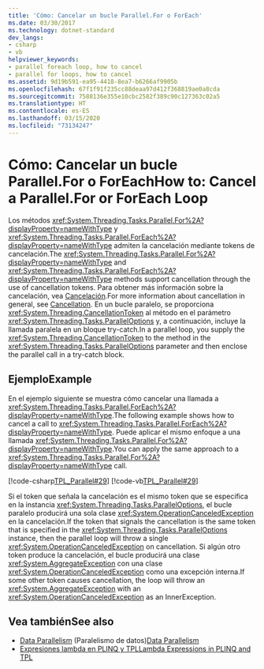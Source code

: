 ```yaml
---
title: 'Cómo: Cancelar un bucle Parallel.For o ForEach'
ms.date: 03/30/2017
ms.technology: dotnet-standard
dev_langs:
- csharp
- vb
helpviewer_keywords:
- parallel foreach loop, how to cancel
- parallel for loops, how to cancel
ms.assetid: 9d19b591-ea95-4418-8ea7-b6266af9905b
ms.openlocfilehash: 67f1f91f235cc88deaa97d412f368819ae0a8cda
ms.sourcegitcommit: 7588136e355e10cbc2582f389c90c127363c02a5
ms.translationtype: HT
ms.contentlocale: es-ES
ms.lasthandoff: 03/15/2020
ms.locfileid: "73134247"
---
```

# <a name="how-to-cancel-a-parallelfor-or-foreach-loop"></a><span data-ttu-id="c0764-102">Cómo: Cancelar un bucle Parallel.For o ForEach</span><span class="sxs-lookup"><span data-stu-id="c0764-102">How to: Cancel a Parallel.For or ForEach Loop</span></span>
<span data-ttu-id="c0764-103">Los métodos <xref:System.Threading.Tasks.Parallel.For%2A?displayProperty=nameWithType> y <xref:System.Threading.Tasks.Parallel.ForEach%2A?displayProperty=nameWithType> admiten la cancelación mediante tokens de cancelación.</span><span class="sxs-lookup"><span data-stu-id="c0764-103">The <xref:System.Threading.Tasks.Parallel.For%2A?displayProperty=nameWithType> and <xref:System.Threading.Tasks.Parallel.ForEach%2A?displayProperty=nameWithType> methods support cancellation through the use of cancellation tokens.</span></span> <span data-ttu-id="c0764-104">Para obtener más información sobre la cancelación, vea [Cancelación](../../../docs/standard/threading/cancellation-in-managed-threads.md).</span><span class="sxs-lookup"><span data-stu-id="c0764-104">For more information about cancellation in general, see [Cancellation](../../../docs/standard/threading/cancellation-in-managed-threads.md).</span></span> <span data-ttu-id="c0764-105">En un bucle paralelo, se proporciona <xref:System.Threading.CancellationToken> al método en el parámetro <xref:System.Threading.Tasks.ParallelOptions> y, a continuación, incluye la llamada paralela en un bloque try-catch.</span><span class="sxs-lookup"><span data-stu-id="c0764-105">In a parallel loop, you supply the <xref:System.Threading.CancellationToken> to the method in the <xref:System.Threading.Tasks.ParallelOptions> parameter and then enclose the parallel call in a try-catch block.</span></span>  
  
## <a name="example"></a><span data-ttu-id="c0764-106">Ejemplo</span><span class="sxs-lookup"><span data-stu-id="c0764-106">Example</span></span>  
 <span data-ttu-id="c0764-107">En el ejemplo siguiente se muestra cómo cancelar una llamada a <xref:System.Threading.Tasks.Parallel.ForEach%2A?displayProperty=nameWithType>.</span><span class="sxs-lookup"><span data-stu-id="c0764-107">The following example shows how to cancel a call to <xref:System.Threading.Tasks.Parallel.ForEach%2A?displayProperty=nameWithType>.</span></span> <span data-ttu-id="c0764-108">Puede aplicar el mismo enfoque a una llamada <xref:System.Threading.Tasks.Parallel.For%2A?displayProperty=nameWithType>.</span><span class="sxs-lookup"><span data-stu-id="c0764-108">You can apply the same approach to a <xref:System.Threading.Tasks.Parallel.For%2A?displayProperty=nameWithType> call.</span></span>  
  
 [!code-csharp[TPL_Parallel#29](../../../samples/snippets/csharp/VS_Snippets_Misc/tpl_parallel/cs/parallel_cancel.cs#29)]
 [!code-vb[TPL_Parallel#29](../../../samples/snippets/visualbasic/VS_Snippets_Misc/tpl_parallel/vb/cancelloop.vb#29)]  
  
 <span data-ttu-id="c0764-109">Si el token que señala la cancelación es el mismo token que se especifica en la instancia <xref:System.Threading.Tasks.ParallelOptions>, el bucle paralelo producirá una sola clase <xref:System.OperationCanceledException> en la cancelación.</span><span class="sxs-lookup"><span data-stu-id="c0764-109">If the token that signals the cancellation is the same token that is specified in the <xref:System.Threading.Tasks.ParallelOptions> instance, then the parallel loop will throw a single <xref:System.OperationCanceledException> on cancellation.</span></span> <span data-ttu-id="c0764-110">Si algún otro token produce la cancelación, el bucle producirá una clase <xref:System.AggregateException> con una clase <xref:System.OperationCanceledException> como una excepción interna.</span><span class="sxs-lookup"><span data-stu-id="c0764-110">If some other token causes cancellation, the loop will throw an <xref:System.AggregateException> with an <xref:System.OperationCanceledException> as an InnerException.</span></span>  
  
## <a name="see-also"></a><span data-ttu-id="c0764-111">Vea también</span><span class="sxs-lookup"><span data-stu-id="c0764-111">See also</span></span>

- <span data-ttu-id="c0764-112">[Data Parallelism](../../../docs/standard/parallel-programming/data-parallelism-task-parallel-library.md) (Paralelismo de datos)</span><span class="sxs-lookup"><span data-stu-id="c0764-112">[Data Parallelism](../../../docs/standard/parallel-programming/data-parallelism-task-parallel-library.md)</span></span>
- [<span data-ttu-id="c0764-113">Expresiones lambda en PLINQ y TPL</span><span class="sxs-lookup"><span data-stu-id="c0764-113">Lambda Expressions in PLINQ and TPL</span></span>](../../../docs/standard/parallel-programming/lambda-expressions-in-plinq-and-tpl.md)
